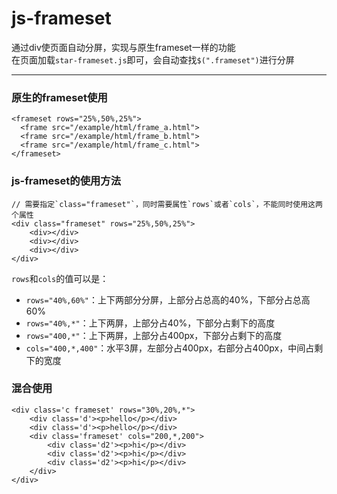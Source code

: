 js-frameset
===========

通过div使页面自动分屏，实现与原生frameset一样的功能  
在页面加载`star-frameset.js`即可，会自动查找`$(".frameset")`进行分屏

---

### 原生的frameset使用
```
<frameset rows="25%,50%,25%">
  <frame src="/example/html/frame_a.html">
  <frame src="/example/html/frame_b.html">
  <frame src="/example/html/frame_c.html">
</frameset>
```

### js-frameset的使用方法
```
// 需要指定`class="frameset"`，同时需要属性`rows`或者`cols`，不能同时使用这两个属性
<div class="frameset" rows="25%,50%,25%">
    <div></div>
    <div></div>
    <div></div>
</div>
```


`rows`和`cols`的值可以是：
- `rows="40%,60%"`：上下两部分分屏，上部分占总高的40%，下部分占总高60%
- `rows="40%,*"`：上下两屏，上部分占40%，下部分占剩下的高度
- `rows="400,*"`：上下两屏，上部分占400px，下部分占剩下的高度
- `cols="400,*,400"`：水平3屏，左部分占400px，右部分占400px，中间占剩下的宽度

### 混合使用
```
<div class='c frameset' rows="30%,20%,*">
    <div class='d'><p>hello</p></div>
    <div class='d'><p>hello</p></div>
    <div class='frameset' cols="200,*,200">
        <div class='d2'><p>hi</p></div>
        <div class='d2'><p>hi</p></div>
        <div class='d2'><p>hi</p></div>
    </div>
</div>
```
